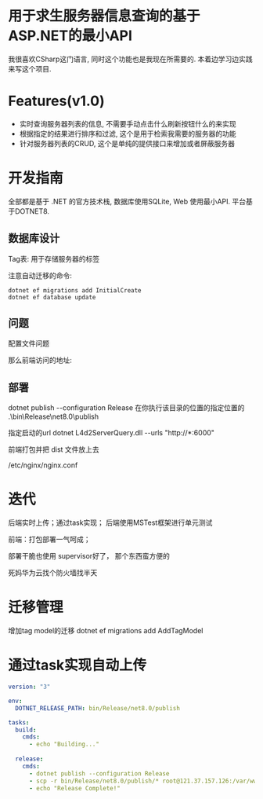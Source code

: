 ﻿# 用于求生服务器信息查询的基于ASP.NET的最小API

我很喜欢CSharp这门语言, 同时这个功能也是我现在所需要的. 本着边学习边实践来写这个项目.

# Features(v1.0)
- 实时查询服务器列表的信息, 不需要手动点击什么刷新按钮什么的来实现
- 根据指定的结果进行排序和过滤, 这个是用于检索我需要的服务器的功能
- 针对服务器列表的CRUD, 这个是单纯的提供接口来增加或者屏蔽服务器

# 开发指南
全部都是基于 .NET 的官方技术栈, 数据库使用SQLite, Web 使用最小API. 
平台基于DOTNET8.

## 数据库设计

Tag表: 用于存储服务器的标签

注意自动迁移的命令:
```shell
dotnet ef migrations add InitialCreate
dotnet ef database update
```


## 问题
配置文件问题

那么前端访问的地址:



## 部署
dotnet publish --configuration Release
在你执行该目录的位置的指定位置的
.\bin\Release\net8.0\publish

指定启动的url
dotnet L4d2ServerQuery.dll --urls "http://*:6000"


前端打包并把 dist 文件放上去

/etc/nginx/nginx.conf

# 迭代
后端实时上传；通过task实现；
后端使用MSTest框架进行单元测试

前端：打包部署一气呵成；

部署干脆也使用 supervisor好了， 那个东西蛮方便的

死妈华为云找个防火墙找半天

# 迁移管理
增加tag model的迁移
dotnet ef migrations add AddTagModel



# 通过task实现自动上传

```yaml
version: "3"

env: 
  DOTNET_RELEASE_PATH: bin/Release/net8.0/publish

tasks:
  build:
    cmds:
      - echo "Building..."
        
  release:
    cmds:
      - dotnet publish --configuration Release
      - scp -r bin/Release/net8.0/publish/* root@121.37.157.126:/var/www/zzk
      - echo "Release Complete!"
```